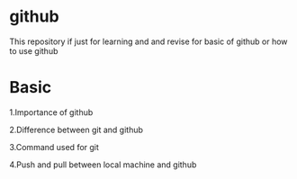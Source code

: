 # github
This repository if just for learning and and revise for basic of github or how to use github 

# Basic
1.Importance of github

2.Difference between git and github

3.Command used for git

4.Push and pull between local machine and github
